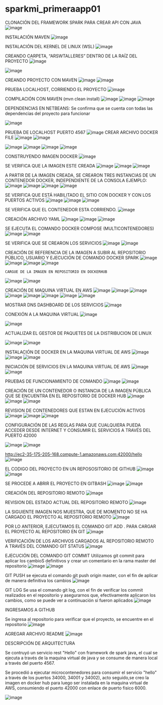 # sparkmi_primeraapp01

CLONACIÓN DEL FRAMEWORK SPARK PARA CREAR API CON JAVA
![image](https://github.com/wmorales2021/sparkmi_primeraapp01/assets/79813722/ac6f2650-9a04-426c-abfc-489cd9d00ec4)

INSTALACIÓN MAVEN
![image](https://github.com/wmorales2021/sparkmi_primeraapp01/assets/79813722/43dc47d7-bc53-4099-bfa4-576719397967)


INSTALACIÓN DEL KERNEL DE LINUX (WSL)
![image](https://github.com/wmorales2021/sparkmi_primeraapp01/assets/79813722/ee2affe6-c13f-4fdc-b846-855c606b6679)

CREANDO CARPETA, “ARSWTALLERES” DENTRO DE LA RAÍZ DEL PROYECTO 
![image](https://github.com/wmorales2021/sparkmi_primeraapp01/assets/79813722/c91adc3b-4983-4a4d-9b2c-9a88fae338e7)

![image](https://github.com/wmorales2021/sparkmi_primeraapp01/assets/79813722/4a2780ee-e806-4f58-baf4-8205c65b5873)

CREANDO PROYECTO CON MAVEN 
![image](https://github.com/wmorales2021/sparkmi_primeraapp01/assets/79813722/a3129988-8ae7-4ac7-922a-fdabb2b23d0a)
![image](https://github.com/wmorales2021/sparkmi_primeraapp01/assets/79813722/7fa29ac8-1494-4244-ba4e-da05ee31de96)

PRUEBA LOCALHOST, CORRIENDO EL PROYECTO 
![image](https://github.com/wmorales2021/sparkmi_primeraapp01/assets/79813722/bb2be7e9-04e4-4323-8b27-5f45d29322c4)

COMPILACIÓN CON MAVEN (mvn clean install)
![image](https://github.com/wmorales2021/sparkmi_primeraapp01/assets/79813722/ee801cc6-9212-42fd-98de-e7ab56bc293e)
![image](https://github.com/wmorales2021/sparkmi_primeraapp01/assets/79813722/996cd495-18a9-4ad6-aaec-a6a740b86e28)
![image](https://github.com/wmorales2021/sparkmi_primeraapp01/assets/79813722/2e08c2df-e0a7-4ce4-8899-ca35315dc00f)

DEPENDENCIAS EN NETBEANS: 
Se confirma que se cuenta con todas las dependencias del proyecto para funcionar 

![image](https://github.com/wmorales2021/sparkmi_primeraapp01/assets/79813722/0a47239a-ff78-4db3-b712-827d5c3177e4)

PRUEBA DE LOCALHOST PUERTO 4567
![image](https://github.com/wmorales2021/sparkmi_primeraapp01/assets/79813722/0f81bc10-a202-46f4-af8d-e0c0e524645a)
CREAR ARCHIVO DOCKER FILE
![image](https://github.com/wmorales2021/sparkmi_primeraapp01/assets/79813722/708020e4-f620-4e80-a0b5-410ec0f09e94)
![image](https://github.com/wmorales2021/sparkmi_primeraapp01/assets/79813722/ee917bef-e1eb-4cd3-b3e0-9613e961c84c)

![image](https://github.com/wmorales2021/sparkmi_primeraapp01/assets/79813722/9d000f5f-bbf4-44be-ad97-bb4f0681e98d)
![image](https://github.com/wmorales2021/sparkmi_primeraapp01/assets/79813722/0ea1442f-e063-48ae-9a4f-a34984d45b6a)
![image](https://github.com/wmorales2021/sparkmi_primeraapp01/assets/79813722/d921032f-7916-474a-bcc6-07a56ce7be44)
![image](https://github.com/wmorales2021/sparkmi_primeraapp01/assets/79813722/a1bf585d-fb30-4289-af31-ecf221f6979f)

CONSTRUYENDO IMAGEN DOCKER 
![image](https://github.com/wmorales2021/sparkmi_primeraapp01/assets/79813722/9a84d6e8-e41c-4ba4-aaac-451b889b0aa2)

SE VERIFICA QUE LA IMAGEN ESTE CREADA 
![image](https://github.com/wmorales2021/sparkmi_primeraapp01/assets/79813722/f223f2ab-5fce-453b-b923-c7df84c63c85)
![image](https://github.com/wmorales2021/sparkmi_primeraapp01/assets/79813722/1274b050-ac44-4dca-976f-05b75fd9a825)
![image](https://github.com/wmorales2021/sparkmi_primeraapp01/assets/79813722/ffd28c46-3a8f-48d1-938b-21705433df22)

A PARTIR DE LA IMAGEN CREADA, SE CREARON TRES INSTANCIAS DE UN CONTENEDOR DOCKER, INDEPENDIENTE DE LA CONSOLA EJEMPLO:
![image](https://github.com/wmorales2021/sparkmi_primeraapp01/assets/79813722/65674939-1085-44b9-9573-104d5869395e)
![image](https://github.com/wmorales2021/sparkmi_primeraapp01/assets/79813722/d9bac303-2445-4f5a-a4f2-2057739008d0)
![image](https://github.com/wmorales2021/sparkmi_primeraapp01/assets/79813722/3e108441-9cd3-4802-b20d-86abb79a6b43)
![image](https://github.com/wmorales2021/sparkmi_primeraapp01/assets/79813722/fae4ea77-921c-44bc-aa44-4771f048d025)

SE VERIFICA QUE ESTÁ HABILITADO EL SITIO CON DOCKER Y CON LOS PUERTOS ACTIVOS 
![image](https://github.com/wmorales2021/sparkmi_primeraapp01/assets/79813722/e80f01a7-d8d9-4451-97d7-07c9e3a38095)
![image](https://github.com/wmorales2021/sparkmi_primeraapp01/assets/79813722/d5933f0a-1f63-4ac8-9f25-b1a58fcbd047)
![image](https://github.com/wmorales2021/sparkmi_primeraapp01/assets/79813722/4bd74b24-9aaa-4fd0-ae8f-92ee9c6fa9e1)

SE VERIFICA QUE EL CONTENEDOR ESTA CORRIENDO. 
![image](https://github.com/wmorales2021/sparkmi_primeraapp01/assets/79813722/3db82c19-8304-42d1-b093-dfce57827814)

CREACIÓN ARCHIVO YAML
![image](https://github.com/wmorales2021/sparkmi_primeraapp01/assets/79813722/f424f56f-07a9-47c5-bcb8-a3731a8a6fba)
![image](https://github.com/wmorales2021/sparkmi_primeraapp01/assets/79813722/71aeee4a-dec3-4ab5-8f64-07533f86e351)
![image](https://github.com/wmorales2021/sparkmi_primeraapp01/assets/79813722/ff0f8dae-db9a-4e5f-bcac-ed19d8be6b63)

SE EJECUTA EL COMANDO DOCKER COMPOSE (MULTICONTENEDORES) 
![image](https://github.com/wmorales2021/sparkmi_primeraapp01/assets/79813722/daa58e2c-7333-4335-a986-19a96cb09aca)
![image](https://github.com/wmorales2021/sparkmi_primeraapp01/assets/79813722/3a2dfc09-165d-4d29-81a0-ef28335df3f9)

SE VERIFICA QUE SE CREARON LOS SERVICIOS 
![image](https://github.com/wmorales2021/sparkmi_primeraapp01/assets/79813722/2fc0a8f9-359d-4dd3-906f-28a5427d8857)
![image](https://github.com/wmorales2021/sparkmi_primeraapp01/assets/79813722/b75a075f-ceeb-4b23-a4f3-0f2987d2a387)

CREACIÓN DE REFERENCIA DE LA IMAGEN A SUBIR AL REPOSITORIO PÚBLICO, USUARIO Y EJECUCIÓN DE COMANDO DOCKER SPARK 
![image](https://github.com/wmorales2021/sparkmi_primeraapp01/assets/79813722/d2b96288-2dce-424c-8cbf-555a9b4c524f)
![image](https://github.com/wmorales2021/sparkmi_primeraapp01/assets/79813722/8c388a83-718b-49a4-b2ab-0510c2e2f44d)
![image](https://github.com/wmorales2021/sparkmi_primeraapp01/assets/79813722/a03a727b-ef94-4163-9d3f-eb9b30860af1)
![image](https://github.com/wmorales2021/sparkmi_primeraapp01/assets/79813722/85ebafa9-c274-4107-8b79-8f3a6e6f9f9f)

	CARGUE DE LA IMAGEN EN REPOSITORIO EN DOCKERHUB

   ![image](https://github.com/wmorales2021/sparkmi_primeraapp01/assets/79813722/e3668850-e272-4846-a8cc-789a1dbd2a9e)
   ![image](https://github.com/wmorales2021/sparkmi_primeraapp01/assets/79813722/fd06598d-10d1-4b85-9fdb-4259d7514ca4)

   CREACIÓN DE MAQUINA VIRTUAL EN AWS 
   ![image](https://github.com/wmorales2021/sparkmi_primeraapp01/assets/79813722/a651f474-f8b7-4fee-8035-ca5c6603c019)
   ![image](https://github.com/wmorales2021/sparkmi_primeraapp01/assets/79813722/58eb5cb8-8e05-45a9-bca7-be997309a129)
   ![image](https://github.com/wmorales2021/sparkmi_primeraapp01/assets/79813722/95283741-91c4-4602-b7b8-c3fd6c633aae)
   ![image](https://github.com/wmorales2021/sparkmi_primeraapp01/assets/79813722/e6950ccb-10c4-48e4-9f35-1ff27db18ce4)
   ![image](https://github.com/wmorales2021/sparkmi_primeraapp01/assets/79813722/04ba926b-0dd8-4bb7-87eb-22d27337b221)
   ![image](https://github.com/wmorales2021/sparkmi_primeraapp01/assets/79813722/03ff4af8-e3df-42ec-b7a0-860445abfa3f)
   ![image](https://github.com/wmorales2021/sparkmi_primeraapp01/assets/79813722/452f8a08-25c3-403f-95a2-81e2b9a9932a)
   ![image](https://github.com/wmorales2021/sparkmi_primeraapp01/assets/79813722/bcf26b34-da18-478a-9f91-49c55afab93d)

  MOSTRAR DNS DASHBOARD DE LOS SERVICIOS 
   ![image](https://github.com/wmorales2021/sparkmi_primeraapp01/assets/79813722/a7d70fd6-0d8a-4adf-888b-5454f26e721f)

   CONEXIÓN A LA MAQUINA VIRTUAL
   ![image](https://github.com/wmorales2021/sparkmi_primeraapp01/assets/79813722/9301711a-059a-4477-871b-9bf461c3a9cd)

   ![image](https://github.com/wmorales2021/sparkmi_primeraapp01/assets/79813722/4f505aa7-dde5-4851-8dcf-d992bb00541a)

  ACTUALIZAR EL GESTOR DE PAQUETES DE LA DISTRIBUCION DE LINUX  

   ![image](https://github.com/wmorales2021/sparkmi_primeraapp01/assets/79813722/49c765e5-9e98-4da0-932d-6b072f76201a)
   ![image](https://github.com/wmorales2021/sparkmi_primeraapp01/assets/79813722/76c7c31c-96e3-41ec-86b4-ea3f1304f1b3)

   INSTALACIÓN DE DOCKER EN LA MAQUINA VIRTUAL DE AWS 
   ![image](https://github.com/wmorales2021/sparkmi_primeraapp01/assets/79813722/84cda4d9-abc2-4d53-8976-1450d7581b6c)
   ![image](https://github.com/wmorales2021/sparkmi_primeraapp01/assets/79813722/c28415d2-effe-48c9-af3c-25fbe7047b63)
   ![image](https://github.com/wmorales2021/sparkmi_primeraapp01/assets/79813722/8697ac89-ba41-4bfd-8bbe-aeb33f005a08)

  INICIACIÓN DE SERVICIOS EN LA MAQUINA VIRTUAL DE AWS 
   ![image](https://github.com/wmorales2021/sparkmi_primeraapp01/assets/79813722/ba2a0107-4e83-44a7-9dfc-19b53d93154a)
   ![image](https://github.com/wmorales2021/sparkmi_primeraapp01/assets/79813722/3b600317-72ca-4115-b374-5e1810ddf463)

   PRUEBAS DE FUNCIONAMIENTO DE COMANDO 
![image](https://github.com/wmorales2021/sparkmi_primeraapp01/assets/79813722/4b2bcf53-5bc2-4132-a430-5fb0483f2894)
![image](https://github.com/wmorales2021/sparkmi_primeraapp01/assets/79813722/aaacc14e-5fc0-4721-8f22-f8c89acfe40e)

CREACIÓN DE UN CONTENEDOR O INSTANCIA DE LA IMAGEN PÚBLICA QUE SE ENCUENTRA EN EL REPOSITORIO DE DOCKER HUB
![image](https://github.com/wmorales2021/sparkmi_primeraapp01/assets/79813722/56fc7f13-7d92-4e85-929a-4a9d0a75a6e7)
![image](https://github.com/wmorales2021/sparkmi_primeraapp01/assets/79813722/dea00505-c533-425e-9f80-97c3e165b70a)
![image](https://github.com/wmorales2021/sparkmi_primeraapp01/assets/79813722/77b2482f-8047-448a-bfe8-ab5a519b9855)

REVISION DE CONTENEDORES QUE ESTAN EN EJECUCIÓN ACTIVOS 
![image](https://github.com/wmorales2021/sparkmi_primeraapp01/assets/79813722/50907441-3b66-4119-8c35-0974495c918e)
![image](https://github.com/wmorales2021/sparkmi_primeraapp01/assets/79813722/b521b606-9662-43cf-9fa5-b894dcbfab87)
![image](https://github.com/wmorales2021/sparkmi_primeraapp01/assets/79813722/68cc4e18-37e0-4dd5-898e-fbc0cdade460)

CONFIGURACIÓN DE LAS REGLAS PARA QUE CUALQUIERA PUEDA ACCEDER DESDE INTERNET Y CONSUMIR EL SERVICIOS A TRAVÉS DEL PUERTO 42000

![image](https://github.com/wmorales2021/sparkmi_primeraapp01/assets/79813722/366d5cbd-241d-45fb-af68-dabe530be2a5)
![image](https://github.com/wmorales2021/sparkmi_primeraapp01/assets/79813722/02d49346-60ce-4a32-8986-84926c09d3d3)

http://ec2-35-175-205-168.compute-1.amazonaws.com:42000/hello
![image](https://github.com/wmorales2021/sparkmi_primeraapp01/assets/79813722/e91f9679-747f-4461-a6da-a793684a2b5f)

EL CODIGO DEL PROYECTO EN UN REPOSOSITORIO DE GITHUB
![image](https://github.com/wmorales2021/sparkmi_primeraapp01/assets/79813722/f8510a05-f82a-4fb6-b5e2-50b513abb4f8)
![image](https://github.com/wmorales2021/sparkmi_primeraapp01/assets/79813722/c00112e1-68d7-4593-b783-8cc657ad573f)

SE PROCEDE A ABRIR EL PROYECTO EN GITBASH
![image](https://github.com/wmorales2021/sparkmi_primeraapp01/assets/79813722/8b04bbf4-b623-4429-bd27-cf0637b6ed34)
![image](https://github.com/wmorales2021/sparkmi_primeraapp01/assets/79813722/a08a1ce1-fc68-4a28-bc04-685c5a28ce3a)

CREACIÓN DEL REPOSITORIO REMOTO 
![image](https://github.com/wmorales2021/sparkmi_primeraapp01/assets/79813722/bd59929a-1aa0-4dd5-9a02-4641f696bd7d)

REVISION DEL ESTADO ACTUAL DEL REPOSITORIO REMOTO 
![image](https://github.com/wmorales2021/sparkmi_primeraapp01/assets/79813722/98df49ff-cead-4b09-85f8-fa0d9be32dd0)

LA SIGUIENTE IMAGEN NOS MUESTRA, QUE DE MOMENTO NO SE HA CARGADO EL PROYECTO AL REPOSITORIO REMOTO 
![image](https://github.com/wmorales2021/sparkmi_primeraapp01/assets/79813722/779370e5-16b1-4249-b2d7-3907c55cad67)

POR LO ANTERIOR, EJECUTAMOS EL COMANDO GIT ADD . PARA CARGAR EL PROYECTO AL REPOSITORIO EN GIT 
![image](https://github.com/wmorales2021/sparkmi_primeraapp01/assets/79813722/70e9f052-6565-4fe3-bfbe-06fee1b367dc)

VERIFICACIÓN DE LOS ARCHIVOS CARGADOS AL REPOSITORIO REMOTO A TRAVÉS DEL COMANDO GIT STATUS 
![image](https://github.com/wmorales2021/sparkmi_primeraapp01/assets/79813722/c7cecb23-5b5c-40e1-804a-e3c1b3e7de25)

EJECUCIÓN DEL COMANDO GIT COMMIT
Utilizamos git commit para aplicar los cambioS definitivos y crear un comentario en la rama master del repositorio
![image](https://github.com/wmorales2021/sparkmi_primeraapp01/assets/79813722/4ce13f26-a56d-472e-8553-067d98c440c0)
![image](https://github.com/wmorales2021/sparkmi_primeraapp01/assets/79813722/12d00aaa-389c-4000-8ef9-dac20bc158b1)

GIT PUSH 
se ejecuta el comando git push origin master, con el fin de aplicar de manera definitiva los cambios 
![image](https://github.com/wmorales2021/sparkmi_primeraapp01/assets/79813722/3527b43b-15bb-48b2-bbf2-cb3d1f99004b)

GIT LOG 
Se usa el comando git log, con el fin de verificar los commit realizados en el repositorio y asegurarnos que, efectivamente aplicaron los cambios, como se puede ver a continuación sí fueron aplicados
![image](https://github.com/wmorales2021/sparkmi_primeraapp01/assets/79813722/1953f8fd-ba95-4193-91d0-e06bd76234a9)

INGRESAMOS A GITHUB 

Se ingresa al repositorio para verificar  que el proyecto, se encuentre en el repositorio 
![image](https://github.com/wmorales2021/sparkmi_primeraapp01/assets/79813722/97a36561-0f0a-4b21-bce5-c90a5651e30d)

AGREGAR ARCHIVO README
![image](https://github.com/wmorales2021/sparkmi_primeraapp01/assets/79813722/f9c66011-5665-44ed-8a85-74645af9feb4)

DESCRIPCIÓN DE ARQUITECTURA 

Se contruyó un servicio rest "Hello" con framework de spark java, el cual se ejecuta a través de la maquina virtual de java y se consume de manera local a través del puerto 4567.

Se procedió a ejecutar microcontenedores para consumir el servicio "hello" a través de los puertos 34000, 34001 y 34002), acto seguido,se creo la imagen en docker hub para luego ser instalada en la maquina virtual de AWS, consumiendo el puerto 42000 con enlace de puerto fisico 6000.

![image](https://github.com/wmorales2021/sparkmi_primeraapp01/assets/79813722/b4c4213e-a4ae-431b-91aa-48d521475ead)





































































   



   

   

   


   


   




   

   







   


   


















































